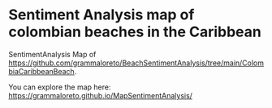 # Sentiment Analysis map of colombian beaches in the Caribbean

SentimentAnalysis Map of https://github.com/grammaloreto/BeachSentimentAnalysis/tree/main/ColombiaCaribbeanBeach.

You can explore the map here: https://grammaloreto.github.io/MapSentimentAnalysis/
